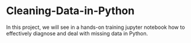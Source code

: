 # Cleaning-Data-in-Python
In this project, we will see in a hands-on training jupyter notebook how to effectively diagnose and deal with missing data in Python.
